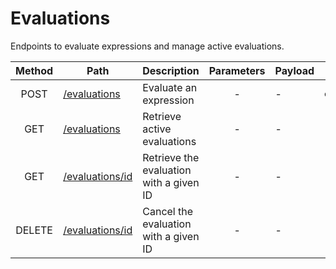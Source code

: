 # Evaluations

Endpoints to evaluate expressions and manage active evaluations.

| Method | Path                            | Description                             | Parameters | Payload |              |
| :----: | ------------------------------- | --------------------------------------- | :--------: | ------- | ------------ |
|  POST  | [/evaluations](post.md)         | Evaluate an expression                  |     -      | -       | `evaluation` |
|  GET   | [/evaluations](get.md)          | Retrieve active evaluations             |     -      | -       | -            |
|  GET   | [/evaluations/id](id/get.md)    | Retrieve the evaluation with a given ID |     -      | -       | -            |
| DELETE | [/evaluations/id](id/delete.md) | Cancel the evaluation with a given ID   |     -      | -       | -            |
